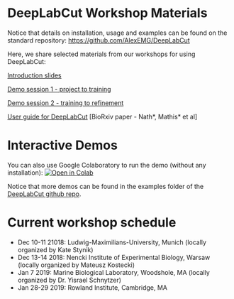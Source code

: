 # DeepLabCut Workshop Materials

Notice that details on installation, usage and examples can be found on the standard repository: https://github.com/AlexEMG/DeepLabCut

Here, we share selected materials from our workshops for using DeepLabCut:

[Introduction slides](DeepLabCut-Introduction.pdf)

[Demo session 1 - project to training](DeepLabCut-Workshop-Session1.pdf)

[Demo session 2 - training to refinement](DeepLabCut-Workshop-Session2.pdf)

[User guide for DeepLabCut](https://www.biorxiv.org/content/biorxiv/early/2018/11/24/476531.full.pdf) [BioRxiv paper - Nath*, Mathis* et al]

# Interactive Demos

You can also use Google Colaboratory to run the demo (without any installation):
[![Open in Colab](https://colab.research.google.com/assets/colab-badge.svg)](https://colab.research.google.com/github/AlexEMG/DeepLabCut/blob/master/examples/Colab_TrainNetwork_VideoAnalysis.ipynb)

Notice that more demos can be found in the examples folder of the [DeepLabCut github repo](https://github.com/AlexEMG/DeepLabCut/tree/master/examples). 

# Current workshop schedule

- Dec 10-11 21018: Ludwig-Maximilians-University, Munich (locally organized by Kate Stynik)
- Dec 13-14 2018: Nencki Institute of Experimental Biology, Warsaw (locally organized by Mateusz Kostecki)
- Jan 7 2019: Marine Biological Laboratory, Woodshole, MA (locally organized by Dr. Yisrael Schnytzer)
- Jan 28-29 2019: Rowland Institute, Cambridge, MA
